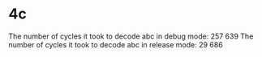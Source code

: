 # 4c

The number of cycles it took to decode abc in debug mode: 257 639
The number of cycles it took to decode abc in release mode: 29 686
